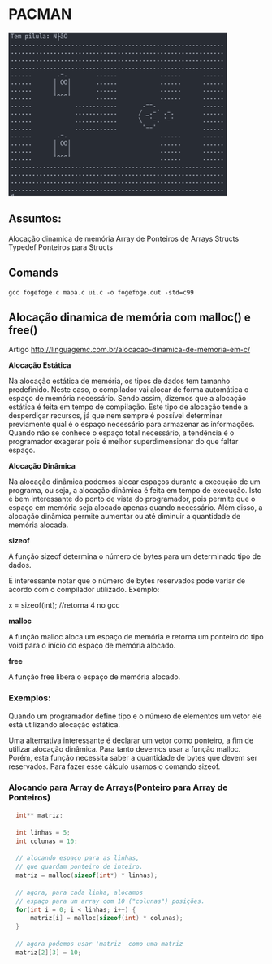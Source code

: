 # PACMAN
![Alt ou título da imagem](./project.png)

## Assuntos:

  Alocação dinamica de memória
  Array de Ponteiros de Arrays
  Structs
  Typedef
  Ponteiros para Structs

## Comands

    gcc fogefoge.c mapa.c ui.c -o fogefoge.out -std=c99

## Alocação dinamica de memória com malloc() e free()

Artigo
<http://linguagemc.com.br/alocacao-dinamica-de-memoria-em-c/>

**Alocação Estática**

Na alocação estática de memória, os tipos de dados tem tamanho predefinido. Neste caso, o compilador vai alocar de forma automática o espaço de memória necessário. Sendo assim, dizemos que a alocação estática é feita em tempo de compilação. Este tipo de alocação tende a desperdiçar recursos, já que nem sempre é possível determinar previamente qual é o espaço necessário para armazenar as informações. Quando não se conhece o espaço total necessário, a tendência é o programador exagerar pois é melhor superdimensionar do que faltar espaço.

**Alocação Dinâmica**

Na alocação dinâmica podemos alocar espaços durante a execução de um programa, ou seja, a alocação dinâmica é feita em tempo de execução. Isto é bem interessante do ponto de vista do programador, pois permite que o espaço em memória seja alocado apenas quando necessário. Além disso, a alocação dinâmica permite aumentar ou até diminuir a quantidade de memória alocada.


**sizeof**

A função sizeof determina o número de bytes para um determinado tipo de dados.

É interessante notar que o número de bytes reservados pode variar de acordo com o compilador utilizado.
Exemplo:

x = sizeof(int); //retorna 4 no gcc

**malloc**

A função malloc aloca um espaço de memória e retorna um ponteiro do tipo void para o início do espaço de memória alocado.

**free**

A função free libera o espaço de memória alocado.

### **Exemplos**:
Quando um programador define tipo e o número de elementos um vetor ele está utilizando alocação estática.

Uma alternativa interessante é declarar um vetor como ponteiro, a fim de utilizar alocação dinâmica. Para tanto devemos usar a função malloc. Porém, esta função necessita saber a quantidade de bytes que devem ser reservados. Para fazer esse cálculo usamos o comando sizeof.

### **Alocando para Array de Arrays(Ponteiro para Array de Ponteiros)**
````cpp
  int** matriz;

  int linhas = 5;
  int colunas = 10;

  // alocando espaço para as linhas,
  // que guardam ponteiro de inteiro.
  matriz = malloc(sizeof(int*) * linhas);

  // agora, para cada linha, alocamos
  // espaço para um array com 10 ("colunas") posições.
  for(int i = 0; i < linhas; i++) {
      matriz[i] = malloc(sizeof(int) * colunas);
  }

  // agora podemos usar 'matriz' como uma matriz
  matriz[2][3] = 10;
````